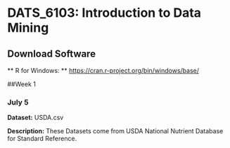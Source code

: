 # DATS_6103: Introduction to Data Mining

## Download Software

** R for Windows: ** https://cran.r-project.org/bin/windows/base/

##Week 1
### July 5
**Dataset:** USDA.csv

**Description:** These Datasets come from USDA National Nutrient Database for Standard Reference.
